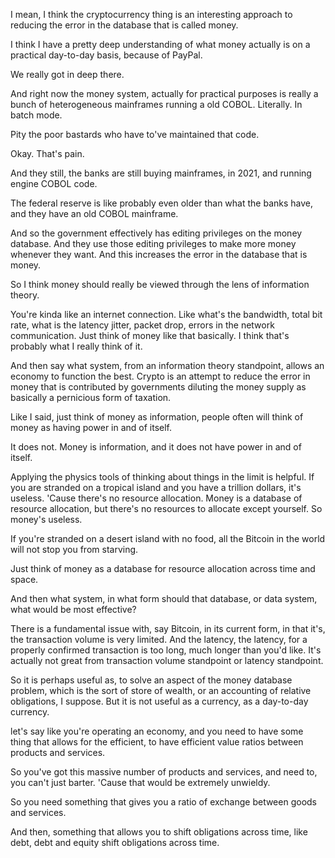I mean, I think the cryptocurrency thing is an interesting approach to reducing the error in the database that is called money.

I think I have a pretty deep understanding of what money actually is on a practical day-to-day basis, because of PayPal.

We really got in deep there.

And right now the money system, actually for practical purposes is really a bunch of heterogeneous mainframes running a old COBOL. Literally. In batch mode.

Pity the poor bastards who have to've maintained that code.

Okay. That's pain.

And they still, the banks are still buying mainframes, in 2021, and running engine COBOL code.

The federal reserve is like probably even older than what the banks have, and they have an old COBOL mainframe.

And so the government effectively has editing privileges on the money database. And they use those editing privileges to make more money whenever they want. And this increases the error in the database that is money.

So I think money should really be viewed through the lens of information theory.

You're kinda like an internet connection. Like what's the bandwidth, total bit rate, what is the latency jitter, packet drop, errors in the network communication. Just think of money like that basically. I think that's probably what I really think of it.

And then say what system, from an information theory standpoint, allows an economy to function the best. Crypto is an attempt to reduce the error in money that is contributed by governments diluting the money supply as basically a pernicious form of taxation.

Like I said, just think of money as information, people often will think of money as having power in and of itself.

It does not. Money is information, and it does not have power in and of itself.

Applying the physics tools of thinking about things in the limit is helpful. If you are stranded on a tropical island and you have a trillion dollars, it's useless. 'Cause there's no resource allocation. Money is a database of resource allocation, but there's no resources to allocate except yourself. So money's useless.

If you're stranded on a desert island with no food, all the Bitcoin in the world will not stop you from starving.

Just think of money as a database for resource allocation across time and space.

And then what system, in what form should that database, or data system, what would be most effective?

There is a fundamental issue with, say Bitcoin, in its current form, in that it's, the transaction volume is very limited. And the latency, the latency, for a properly confirmed transaction is too long, much longer than you'd like. It's actually not great from transaction volume standpoint or latency standpoint.

So it is perhaps useful as, to solve an aspect of the money database problem, which is the sort of store of wealth, or an accounting of relative obligations, I suppose. But it is not useful as a currency, as a day-to-day currency.

let's say like you're operating an economy, and you need to have some thing that allows for the efficient, to have efficient value ratios between products and services.

So you've got this massive number of products and services, and need to, you can't just barter. 'Cause that would be extremely unwieldy.

So you need something that gives you a ratio of exchange between goods and services.

And then, something that allows you to shift obligations across time, like debt, debt and equity shift obligations across time.
